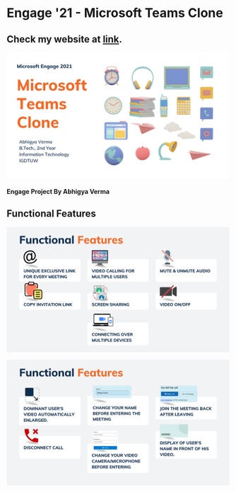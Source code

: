 # Engage '21 - Microsoft Teams Clone

## Check my website at [link](https://calling20210628085621.azurewebsites.net/).

<!-- Add banner here -->
![Project Banner](Media/1.png)

#### Engage Project By Abhigya Verma

## Functional Features
![Alt text](Media/F1.png)

![Alt text](Media/F2.png)
